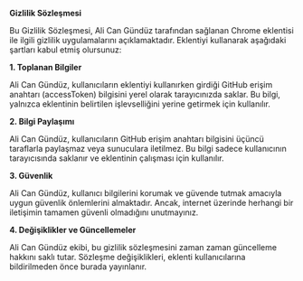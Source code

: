 **Gizlilik Sözleşmesi**

Bu Gizlilik Sözleşmesi, Ali Can Gündüz tarafından sağlanan Chrome eklentisi ile ilgili gizlilik uygulamalarını açıklamaktadır. Eklentiyi kullanarak aşağıdaki şartları kabul etmiş olursunuz:

**1. Toplanan Bilgiler**

Ali Can Gündüz, kullanıcıların eklentiyi kullanırken girdiği GitHub erişim anahtarı (accessToken) bilgisini yerel olarak tarayıcınızda saklar. Bu bilgi, yalnızca eklentinin belirtilen işlevselliğini yerine getirmek için kullanılır.

**2. Bilgi Paylaşımı**

Ali Can Gündüz, kullanıcıların GitHub erişim anahtarı bilgisini üçüncü taraflarla paylaşmaz veya sunuculara iletilmez. Bu bilgi sadece kullanıcının tarayıcısında saklanır ve eklentinin çalışması için kullanılır.

**3. Güvenlik**

Ali Can Gündüz, kullanıcı bilgilerini korumak ve güvende tutmak amacıyla uygun güvenlik önlemlerini almaktadır. Ancak, internet üzerinde herhangi bir iletişimin tamamen güvenli olmadığını unutmayınız.

**4. Değişiklikler ve Güncellemeler**

Ali Can Gündüz ekibi, bu gizlilik sözleşmesini zaman zaman güncelleme hakkını saklı tutar. Sözleşme değişiklikleri, eklenti kullanıcılarına bildirilmeden önce burada yayınlanır.
